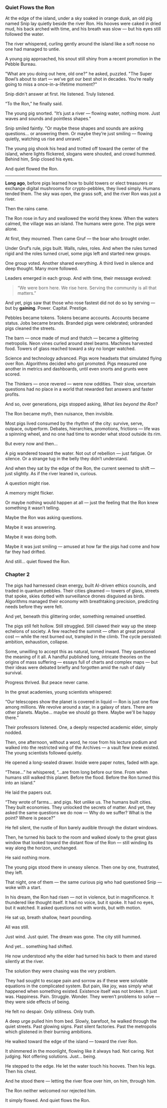 ### **Quiet Flows the Ron**

At the edge of the island, under a sky soaked in orange dusk, an old pig named Snip lay quietly beside the river Ron. His hooves were caked in dried mud, his back arched with time, and his breath was slow — but his eyes still followed the water.

The river whispered, curling gently around the island like a soft noose no one had managed to untie.

A young pig approached, his snout still shiny from a recent promotion in the Pebble Bureau.

"What are you doing out here, old one?" he asked, puzzled. "The Super Bowl’s about to start — we’ve got our best shot in decades. You’re really going to miss a once-in-a-lifetime moment?"

Snip didn't answer at first. He listened. Truly listened.

“To the Ron,” he finally said.

The young pig snorted. "It’s just a river — flowing water, nothing more. Just waves and sounds and pointless shapes."

Snip smiled faintly. "Or maybe these shapes and sounds are asking questions… or answering them. Or maybe they’re just smiling — flowing quietly, watching us rise and unravel."

The young pig shook his head and trotted off toward the center of the island, where lights flickered, slogans were shouted, and crowd hummed. Behind him, Snip closed his eyes.

And quiet flowed the Ron.

---

**Long ago**, before pigs learned how to build towers or elect treasurers or exchange digital mushrooms for crypto-pebbles, they lived simply. Humans tended them. The sky was open, the grass soft, and the river Ron was just a river.

Then the rains came.

The Ron rose in fury and swallowed the world they knew. When the waters calmed, the village was an island. The humans were gone. The pigs were alone.

At first, they mourned. Then came Gruf — the boar who brought order.

Under Gruf’s rule, pigs built. Walls, rules, roles. And when the rules turned rigid and the roles turned cruel, some pigs left and started new groups.

One group voted. Another shared everything. A third lived in silence and deep thought. Many more followed.

Leaders emerged in each group. And with time, their message evolved:

> “We were born here. We rise here. Serving the community is all that matters.”

And yet, pigs saw that those who rose fastest did not do so by serving — but by **gaining**. Power. Capital. Prestige.

Pebbles became tokens. Tokens became accounts. Accounts became status. Jobs became brands. Branded pigs were celebrated; unbranded pigs cleaned the streets.

The barn — once made of mud and thatch — became a glittering metropolis. Neon vines curled around steel beams. Machines harvested food. Towers of glass reached toward a sky no longer watched.

Science and technology advanced. Pigs wore headsets that simulated flying over Ron. Algorithms decided who got promoted. Pigs measured one another in metrics and dashboards, until even snorts and grunts were scored.

The Thinkers — once revered — were now oddities. Their slow, uncertain questions had no place in a world that rewarded fast answers and faster profits.

And so, over generations, pigs stopped asking, *What lies beyond the Ron?*

The Ron became myth, then nuisance, then invisible.

Most pigs lived consumed by the rhythm of the city: survive, serve, outpace, outperform. Debates, hierarchies, promotions, frictions — life was a spinning wheel, and no one had time to wonder what stood outside its rim.

But every now and then...

A pig wandered toward the water. Not out of rebellion — just fatigue. Or silence. Or a strange tug in the belly they didn’t understand.

And when they sat by the edge of the Ron, the current seemed to shift — just slightly. As if the river leaned in, curious.

A question might rise.

A memory might flicker.

Or maybe nothing would happen at all — just the feeling that the Ron knew something it wasn’t telling.

Maybe the Ron was asking questions.

Maybe it was answering.

Maybe it was doing both.

Maybe it was just smiling — amused at how far the pigs had come and how far they had drifted.


And still...
quiet flowed the Ron.

### Chapter 2

The pigs had harnessed clean energy, built AI-driven ethics councils, and traded in quantum pebbles. Their cities gleamed — towers of glass, streets that spoke, skies dotted with surveillance drones disguised as birds. Algorithms managed their economy with breathtaking precision, predicting needs before they were felt.

And yet, beneath this glittering order, something remained unsettled.

The pigs still felt hollow. Still struggled. Still clawed their way up the steep echelons of society. A few reached the summit — often at great personal cost — while the rest burned out, trampled in the climb. The cycle persisted: ambition, exhaustion, collapse.

Some, unwilling to accept this as natural, turned inward. They questioned the meaning of it all. A handful published long, intricate theories on the origins of mass suffering — essays full of charts and complex maps — but their ideas were debated briefly and forgotten amid the rush of daily survival.

Progress thrived. But peace never came.

In the great academies, young scientists whispered:

“Our telescopes show the planet is covered in liquid — Ron is just one flow among millions. We revolve around a star, in a galaxy of stars. There are other planets. Maybe… maybe we should go there. Maybe we'll be happy there.”

Their professors listened. One, a deeply respected academic elder, simply nodded.

Then, one afternoon, without a word, he rose from his lecture podium and walked into the restricted wing of the Archives — a vault few knew existed. The young scientists followed quietly.

He opened a long-sealed drawer. Inside were paper notes, faded with age.

“These…” he whispered, “…are from long before our time. From when humans still walked this planet. Before the flood. Before the Ron turned this into an island.”

He laid the papers out.

“They wrote of farms… and pigs. Not unlike us. The humans built cities. They built economies. They unlocked the secrets of matter. And yet, they asked the same questions we do now — Why do we suffer? What is the point? Where is peace?"

He fell silent, the rustle of Ron barely audible through the distant windows.

Then, he turned his back to the room and walked slowly to the great glass window that looked toward the distant flow of the Ron — still winding its way along the horizon, unchanged.

He said nothing more.

The young pigs stood there in uneasy silence. Then one by one, frustrated, they left.

That night, one of them — the same curious pig who had questioned Snip — woke with a start.

In his dream, the Ron had risen — not in violence, but in magnificence. It thundered like thought itself. It had no voice, but it spoke. It had no eyes, but it watched. It asked questions not with words, but with motion.

He sat up, breath shallow, heart pounding.

All was still.

Just wind. Just quiet. The dream was gone. The city still hummed.

And yet... something had shifted.

He now understood why the elder had turned his back to them and stared silently at the river.

The solution they were chasing was the very problem.

They had sought to escape pain and sorrow as if these were solvable equations in the complicated system. But pain, like joy, was simply what happened when something existed. Existence itself was not broken. It just was. Happiness. Pain. Struggle. Wonder. They weren’t problems to solve — they were side effects of being.

He felt no despair. Only stillness. Only truth.

A deep urge pulled him from bed. Slowly, barefoot, he walked through the quiet streets. Past glowing signs. Past silent factories. Past the metropolis which glistened in their burning ambitions.

He walked toward the edge of the island — toward the river Ron.

It shimmered in the moonlight, flowing like it always had. Not caring. Not judging. Not offering solutions. Just… being.

He stepped to the edge. He let the water touch his hooves. Then his legs. Then his chest.

And he stood there — letting the river flow over him, on him, through him.

The Ron neither welcomed nor rejected him.

It simply flowed. And quiet flows the Ron.
